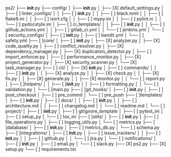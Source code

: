 ps2/
├── __init__.py
├── config/
│   ├── __init__.py
│   ├── [X] default_settings.py
│   ├── [ ] linter_configs/
│   │   ├── [ ] __init__.py
│   │   ├── [ ] black.toml
│   │   ├── [ ] flake8.ini
│   │   ├── [ ] isort.cfg
│   │   ├── [ ] mypy.ini
│   │   ├── [ ] pylint.rc
│   │   └── [ ] pydocstyle.ini
│   ├── [ ] ci_templates/
│   │   ├── [ ] __init__.py
│   │   ├── [ ] github_actions.yml
│   │   ├── [ ] gitlab_ci.yml
│   │   └── [ ] jenkins.yml
│   └── [ ] security_configs/
│       ├── [ ] __init__.py
│       ├── [ ] bandit.yml
│       └── [ ] safety.yml
├── [ ]core/
│   ├── [ ] __init__.py
│   ├── [X] analyzer.py
│   ├── [X] code_quality.py
│   ├── [ ] conflict_resolver.py
│   ├── [X] dependency_manager.py
│   ├── [X] duplication_detector.py
│   ├── [ ] import_enforcer.py
│   ├── [ ] performance_monitor.py
│   ├── [X] project_generator.py
│   ├── [X] security_scanner.py
│   └── [X] task_manager.py
├── [ ] cli/
│   ├── [X] __init__.py
│   ├── [ ] commands/
│   │   ├── [ ] __init__.py
│   │   ├── [X] analyze.py
│   │   ├── [X] check.py
│   │   ├── [X] fix.py
│   │   ├── [X] generate.py
│   │   ├── [X] monitor.py
│   │   └── [ ] report.py
│   ├── [ ]helpers/
│   │   ├── [ ]__init__.py
│   │   ├── [ ] formatting.py
│   │   └── [ ] validation.py
│   └── [ ]main.py
├── [ ]git_hooks/
│   ├── [ ] __init__.py
│   ├── [ ] post_checkout
│   ├── [ ] pre_commit
│   └── [ ] pre_push
├── [ ]templates/
│   ├── [ ] __init__.py
│   ├── [ ] docs/
│   │   ├── [ ] __init__.py
│   │   ├── [ ] architecture.md
│   │   ├── [ ] changelog.md
│   │   └── [ ] readme.md
│   └── [ ] project/
│       ├── [ ] __init__.py
│       ├── [ ] gitignore_template
│       ├── [ ] pytest_ini
│       ├── [ ] setup_py
│       └── [ ] tox_ini
├── [ ]utils/
│   ├── [ ] __init__.py
│   ├── [ ] file_operations.py
│   ├── [ ] logging_utils.py
│   └── [ ] metrics.py
├── [ ]database/
│   ├── [ ] __init__.py
│   ├── [ ] metrics_db.py
│   └── [ ] schema.py
├── [ ]integrations/
│   ├── [ ] __init__.py
│   ├── [ ] issue_trackers/
│   │   ├── [ ] __init__.py
│   │   ├── [ ] github.py
│   │   └── [ ] jira.py
│   └── [ ] notifications/
│       ├── [ ] __init__.py
│       ├── [ ] email.py
│       └── [ ] slack.py
├── [X] ps2.py
├── [X] setup.py
└── [ ] requirements.txt